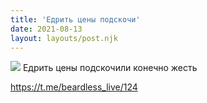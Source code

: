 ```yaml
---
title: 'Едрить цены подскочи'
date: 2021-08-13
layout: layouts/post.njk
---
```


![](https://i.ibb.co/5MqdTL4/file-57.jpg)
Едрить цены подскочили конечно жесть

https://t.me/beardless_live/124